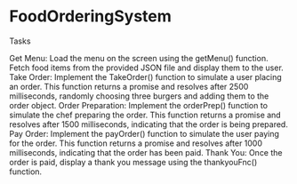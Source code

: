 # FoodOrderingSystem

Tasks


Get Menu: Load the menu on the screen using the getMenu() function. Fetch food items from the provided JSON file and display them to the user.
Take Order: Implement the TakeOrder() function to simulate a user placing an order. This function returns a promise and resolves after 2500 milliseconds, randomly choosing three burgers and adding them to the order object.
Order Preparation: Implement the orderPrep() function to simulate the chef preparing the order. This function returns a promise and resolves after 1500 milliseconds, indicating that the order is being prepared.
Pay Order: Implement the payOrder() function to simulate the user paying for the order. This function returns a promise and resolves after 1000 milliseconds, indicating that the order has been paid.
Thank You: Once the order is paid, display a thank you message using the thankyouFnc() function.
